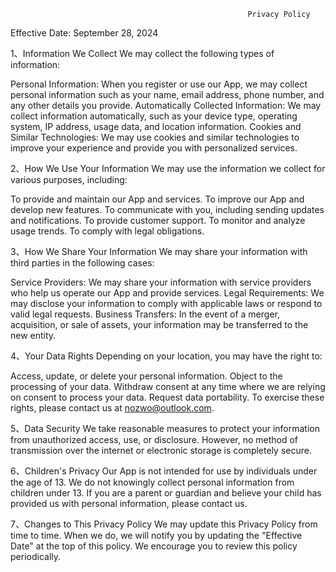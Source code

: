                                                          Privacy Policy

Effective Date: September 28, 2024

1、Information We Collect
We may collect the following types of information:

Personal Information: When you register or use our App, we may collect personal information such as your name, email address, phone number, and any other details you provide.
Automatically Collected Information: We may collect information automatically, such as your device type, operating system, IP address, usage data, and location information.
Cookies and Similar Technologies: We may use cookies and similar technologies to improve your experience and provide you with personalized services.

2、How We Use Your Information
We may use the information we collect for various purposes, including:

To provide and maintain our App and services.
To improve our App and develop new features.
To communicate with you, including sending updates and notifications.
To provide customer support.
To monitor and analyze usage trends.
To comply with legal obligations.

3、How We Share Your Information
We may share your information with third parties in the following cases:

Service Providers: We may share your information with service providers who help us operate our App and provide services.
Legal Requirements: We may disclose your information to comply with applicable laws or respond to valid legal requests.
Business Transfers: In the event of a merger, acquisition, or sale of assets, your information may be transferred to the new entity.

4、Your Data Rights
Depending on your location, you may have the right to:

Access, update, or delete your personal information.
Object to the processing of your data.
Withdraw consent at any time where we are relying on consent to process your data.
Request data portability.
To exercise these rights, please contact us at nozwo@outlook.com.

5、Data Security
We take reasonable measures to protect your information from unauthorized access, use, or disclosure. However, no method of transmission over the internet or electronic storage is completely secure.

6、Children's Privacy
Our App is not intended for use by individuals under the age of 13. We do not knowingly collect personal information from children under 13. If you are a parent or guardian and believe your child has provided us with personal information, please contact us.

7、Changes to This Privacy Policy
We may update this Privacy Policy from time to time. When we do, we will notify you by updating the "Effective Date" at the top of this policy. We encourage you to review this policy periodically.
